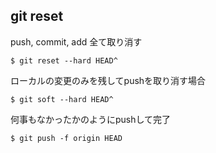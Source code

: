## git reset

push, commit, add 全て取り消す

```
$ git reset --hard HEAD^
```

ローカルの変更のみを残してpushを取り消す場合

```
$ git soft --hard HEAD^
```

何事もなかったかのようにpushして完了

```
$ git push -f origin HEAD
```